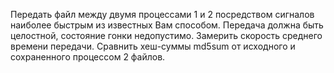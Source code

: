 Передать файл между двумя процессами 1 и 2 посредством сигналов наиболее быстрым из известных Вам способом. Передача должна быть целостной, состояние гонки недопустимо. Замерить скорость среднего времени передачи.
Сравнить хеш-суммы md5sum от исходного и сохраненного процессом 2 файлов.
